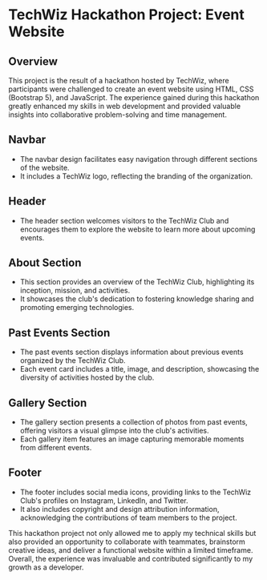 # TechWiz Hackathon Project: Event Website

## Overview
This project is the result of a hackathon hosted by TechWiz, where participants were challenged to create an event website using HTML, CSS (Bootstrap 5), and JavaScript. The experience gained during this hackathon greatly enhanced my skills in web development and provided valuable insights into collaborative problem-solving and time management.

## Navbar
- The navbar design facilitates easy navigation through different sections of the website.
- It includes a TechWiz logo, reflecting the branding of the organization.

## Header
- The header section welcomes visitors to the TechWiz Club and encourages them to explore the website to learn more about upcoming events.

## About Section
- This section provides an overview of the TechWiz Club, highlighting its inception, mission, and activities.
- It showcases the club's dedication to fostering knowledge sharing and promoting emerging technologies.

## Past Events Section
- The past events section displays information about previous events organized by the TechWiz Club.
- Each event card includes a title, image, and description, showcasing the diversity of activities hosted by the club.

## Gallery Section
- The gallery section presents a collection of photos from past events, offering visitors a visual glimpse into the club's activities.
- Each gallery item features an image capturing memorable moments from different events.

## Footer
- The footer includes social media icons, providing links to the TechWiz Club's profiles on Instagram, LinkedIn, and Twitter.
- It also includes copyright and design attribution information, acknowledging the contributions of team members to the project.

This hackathon project not only allowed me to apply my technical skills but also provided an opportunity to collaborate with teammates, brainstorm creative ideas, and deliver a functional website within a limited timeframe. Overall, the experience was invaluable and contributed significantly to my growth as a developer.
